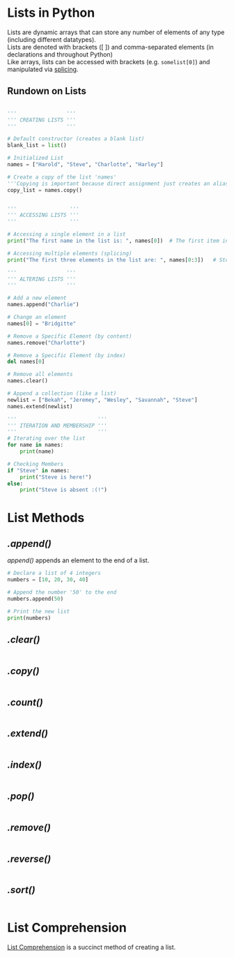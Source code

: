 # Lists in Python
Lists are dynamic arrays that can store any number of elements of any type (including different datatypes). <br />
Lists are denoted with brackets (\[ \]) and comma-separated elements (in declarations and throughout Python) <br />
Like arrays, lists can be accessed with brackets (e.g. `somelist[0]`) and manipulated via [splicing](https://www.geeksforgeeks.org/python-list-slicing/). <br />

## Rundown on Lists
```Python

'''                '''
''' CREATING LISTS '''
'''                '''

# Default constructor (creates a blank list)
blank_list = list()

# Initialized List
names = ["Harold", "Steve", "Charlotte", "Harley"]

# Create a copy of the list 'names'
'''Copying is important because direct assignment just creates an alias'''
copy_list = names.copy()


'''                 '''
''' ACCESSING LISTS '''
'''                 '''

# Accessing a single element in a list
print("The first name in the list is: ", names[0])  # The first item in a list is 0

# Accessing multiple elements (splicing)
print("The first three elements in the list are: ", names[0:3])   # Stop before index 3 (not grab 3 elements)

'''                '''
''' ALTERING LISTS '''
'''                '''

# Add a new element
names.append("Charlie")

# Change an element
names[0] = "Bridgitte"

# Remove a Specific Element (by content)
names.remove("Charlotte")

# Remove a Specific Element (by index)
del names[0]

# Remove all elements
names.clear()

# Append a collection (like a list)
newlist = ["Bekah", "Jeremey", "Wesley", "Savannah", "Steve"]
names.extend(newlist)

'''                          '''
''' ITERATION AND MEMBERSHIP '''
'''                          '''
# Iterating over the list
for name in names:
    print(name)

# Checking Members
if "Steve" in names:
    print("Steve is here!")
else:
    print("Steve is absent :(!")
```

# List Methods

## _.append()_
_append()_ appends an element to the end of a list.

```Python
# Declare a list of 4 integers
numbers = [10, 20, 30, 40]

# Append the number '50' to the end
numbers.append(50)

# Print the new list
print(numbers)
```

## _.clear()_

```Python

```

## _.copy()_

```Python

```

## _.count()_

```Python

```

## _.extend()_

```Python

```

## _.index()_

```Python

```

## _.pop()_

```Python

```

## _.remove()_
```Python

```

## _.reverse()_
```Python

```

## _.sort()_

```Python

```

# List Comprehension
[List Comprehension](https://www.tutorialsteacher.com/python/python-list-comprehension) is a succinct method of creating a list.
